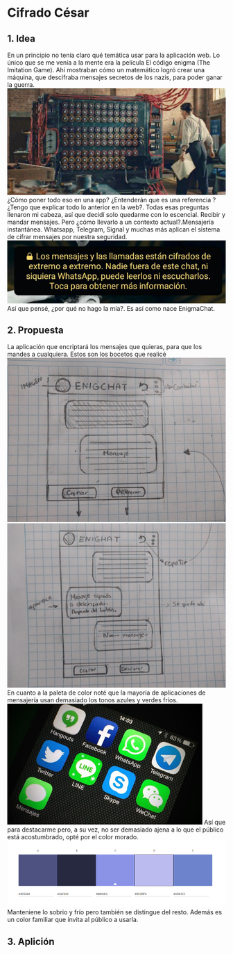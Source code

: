 # Cifrado César

## 1. Idea

En un principio no tenía claro qué temática usar para la aplicación web. Lo único que se me venía a la mente era la película El código enigma (The Imitation Game). Ahí mostraban cómo un matemático logró crear una máquina, que descifraba mensajes secretos de los nazis, para poder ganar la guerra.
![alt text](src/img/turing.jpg)
¿Cómo poner todo eso en una app? ¿Entenderán que es una referencia ? ¿Tengo que explicar todo lo anterior en la web?. Todas esas preguntas llenaron mi cabeza, así que decidí solo quedarme con lo escencial. Recibir y mandar mensajes. Pero ¿cómo llevarlo a un contexto actual?.Mensajería instantánea. Whatsapp, Telegram, Signal y muchas más aplican el sistema de cifrar mensajes por nuestra seguridad.
![alt text](src/img/whatsapp.jpg)
Así que pensé, ¿por qué no hago la mía?. Es así como nace EnigmaChat.

## 2. Propuesta

La aplicación que encriptará los mensajes que quieras, para que los mandes a cualquiera.
Estos son los bocetos que realicé
![alt text](src/img/enigmaChat1.jpg)
![alt text](src/img/enigmaChat2.jpg)
En cuanto a la paleta de color noté que la mayoría de aplicaciones de mensajería usan demasiado los tonos azules y verdes fríos.
![alt text](src/img/mensajeria.jpg)
Así que para destacarme pero, a su vez, no ser demasiado ajena a lo que el público está acostumbrado, opté por el color morado.
![alt text](src/img/paleta.png)
Manteniene lo sobrio y frío pero también se distingue del resto. Además es un color familiar que invita al público a usarla.

## 3. Aplición
